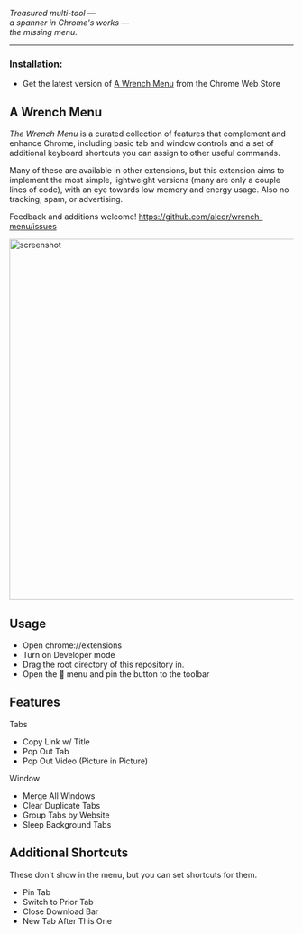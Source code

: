 
_Treasured multi-tool_ —  
_a spanner in Chrome's works_ —   
_the missing menu._

---

### Installation: 
- Get the latest version of [A Wrench Menu](https://chrome.google.com/webstore/detail/a-wrench-menu/npngmeachnajkiekngpdhmnhkcgieccf) from the Chrome Web Store


## A Wrench Menu


_The Wrench Menu_ is a curated collection of features that complement and enhance Chrome, including basic tab and window controls and a set of additional keyboard shortcuts you can assign to other useful commands.

Many of these are available in other extensions, but this extension aims to implement the most simple, lightweight versions (many are only a couple lines of code), with an eye towards low memory and energy usage. Also no tracking, spam, or advertising. 

Feedback and additions welcome! https://github.com/alcor/wrench-menu/issues

<img width="640" alt="screenshot" src="https://user-images.githubusercontent.com/563095/128127158-cc9a44d4-7f5c-4cfd-b437-a102bf85079d.png">


## Usage

- Open chrome://extensions
- Turn on Developer mode
- Drag the root directory of this repository in.
- Open the 🧩 menu and pin the button to the toolbar

## Features

Tabs
- Copy Link w/ Title
- Pop Out Tab
- Pop Out Video (Picture in Picture)

Window
- Merge All Windows  
- Clear Duplicate Tabs  
- Group Tabs by Website
- Sleep Background Tabs

## Additional Shortcuts
These don't show in the menu, but you can set shortcuts for them. 
- Pin Tab
- Switch to Prior Tab
- Close Download Bar
- New Tab After This One
